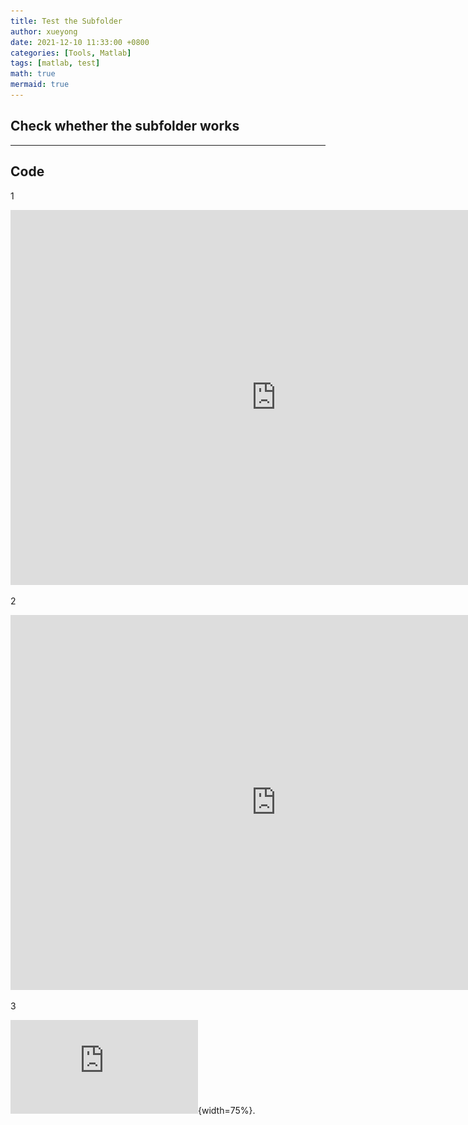 ```yaml
---
title: Test the Subfolder
author: xueyong
date: 2021-12-10 11:33:00 +0800
categories: [Tools, Matlab]
tags: [matlab, test]
math: true
mermaid: true
---
```


## Check whether the subfolder works
---

## Code

1

<center><embed src="https://raw.githubusercontent.com/ntuzxy/ntuzxy.github.io/master/figs/matlab/BL_MC.pdf" width="850" height="600"></center>

2

<center><embed src="https://raw.githubusercontent.com/ntuzxy/ntuzxy.github.io/master/figs/matlab/BL_MC.pdf" width="850" height="600"></center>

3

![Image Title](https://raw.githubusercontent.com/ntuzxy/ntuzxy.github.io/master/figs/matlab/BL_MC.pdf){width=75%}.






